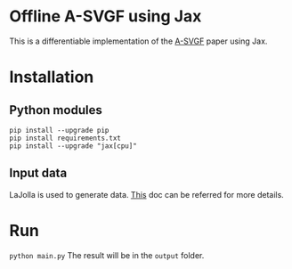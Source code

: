 # Offline A-SVGF using Jax

This is a differentiable implementation of the [A-SVGF](https://cg.ivd.kit.edu/publications/2018/adaptive_temporal_filtering/adaptive_temporal_filtering.pdf) paper using Jax.

# Installation
## Python modules
```
pip install --upgrade pip
pip install requirements.txt
pip install --upgrade "jax[cpu]"
```
## Input data
LaJolla is used to generate data. [This](https://github.com/malikarjun/lajolla/tree/pysvgf#generate-data-for-differentiable-a-svgf) doc can be referred for more details.


# Run
`python main.py`
The result will be in the `output` folder.